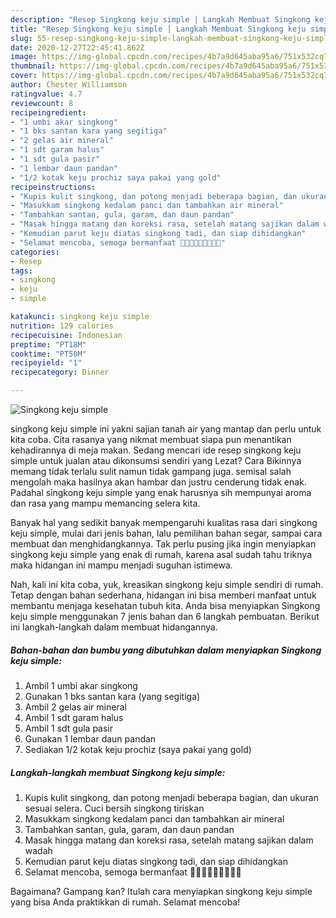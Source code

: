 ```yaml
---
description: "Resep Singkong keju simple | Langkah Membuat Singkong keju simple Yang Sedap"
title: "Resep Singkong keju simple | Langkah Membuat Singkong keju simple Yang Sedap"
slug: 55-resep-singkong-keju-simple-langkah-membuat-singkong-keju-simple-yang-sedap
date: 2020-12-27T22:45:41.862Z
image: https://img-global.cpcdn.com/recipes/4b7a9d645aba95a6/751x532cq70/singkong-keju-simple-foto-resep-utama.jpg
thumbnail: https://img-global.cpcdn.com/recipes/4b7a9d645aba95a6/751x532cq70/singkong-keju-simple-foto-resep-utama.jpg
cover: https://img-global.cpcdn.com/recipes/4b7a9d645aba95a6/751x532cq70/singkong-keju-simple-foto-resep-utama.jpg
author: Chester Williamson
ratingvalue: 4.7
reviewcount: 8
recipeingredient:
- "1 umbi akar singkong"
- "1 bks santan kara yang segitiga"
- "2 gelas air mineral"
- "1 sdt garam halus"
- "1 sdt gula pasir"
- "1 lembar daun pandan"
- "1/2 kotak keju prochiz saya pakai yang gold"
recipeinstructions:
- "Kupis kulit singkong, dan potong menjadi beberapa bagian, dan ukuran sesuai selera. Cuci bersih singkong tiriskan"
- "Masukkam singkong kedalam panci dan tambahkan air mineral"
- "Tambahkan santan, gula, garam, dan daun pandan"
- "Masak hingga matang dan koreksi rasa, setelah matang sajikan dalam wadah"
- "Kemudian parut keju diatas singkong tadi, dan siap dihidangkan"
- "Selamat mencoba, semoga bermanfaat 👩🏻‍🍳👩🏻‍🍳👩🏻‍🍳"
categories:
- Resep
tags:
- singkong
- keju
- simple

katakunci: singkong keju simple 
nutrition: 129 calories
recipecuisine: Indonesian
preptime: "PT18M"
cooktime: "PT50M"
recipeyield: "1"
recipecategory: Dinner

---
```



![Singkong keju simple](https://img-global.cpcdn.com/recipes/4b7a9d645aba95a6/751x532cq70/singkong-keju-simple-foto-resep-utama.jpg)


singkong keju simple ini yakni sajian tanah air yang mantap dan perlu untuk kita coba. Cita rasanya yang nikmat membuat siapa pun menantikan kehadirannya di meja makan.
Sedang mencari ide resep singkong keju simple untuk jualan atau dikonsumsi sendiri yang Lezat? Cara Bikinnya memang tidak terlalu sulit namun tidak gampang juga. semisal salah mengolah maka hasilnya akan hambar dan justru cenderung tidak enak. Padahal singkong keju simple yang enak harusnya sih mempunyai aroma dan rasa yang mampu memancing selera kita.

Banyak hal yang sedikit banyak mempengaruhi kualitas rasa dari singkong keju simple, mulai dari jenis bahan, lalu pemilihan bahan segar, sampai cara membuat dan menghidangkannya. Tak perlu pusing jika ingin menyiapkan singkong keju simple yang enak di rumah, karena asal sudah tahu triknya maka hidangan ini mampu menjadi suguhan istimewa.




Nah, kali ini kita coba, yuk, kreasikan singkong keju simple sendiri di rumah. Tetap dengan bahan sederhana, hidangan ini bisa memberi manfaat untuk membantu menjaga kesehatan tubuh kita. Anda bisa menyiapkan Singkong keju simple menggunakan 7 jenis bahan dan 6 langkah pembuatan. Berikut ini langkah-langkah dalam membuat hidangannya.

<!--inarticleads1-->

##### Bahan-bahan dan bumbu yang dibutuhkan dalam menyiapkan Singkong keju simple:

1. Ambil 1 umbi akar singkong
1. Gunakan 1 bks santan kara (yang segitiga)
1. Ambil 2 gelas air mineral
1. Ambil 1 sdt garam halus
1. Ambil 1 sdt gula pasir
1. Gunakan 1 lembar daun pandan
1. Sediakan 1/2 kotak keju prochiz (saya pakai yang gold)




<!--inarticleads2-->

##### Langkah-langkah membuat Singkong keju simple:

1. Kupis kulit singkong, dan potong menjadi beberapa bagian, dan ukuran sesuai selera. Cuci bersih singkong tiriskan
1. Masukkam singkong kedalam panci dan tambahkan air mineral
1. Tambahkan santan, gula, garam, dan daun pandan
1. Masak hingga matang dan koreksi rasa, setelah matang sajikan dalam wadah
1. Kemudian parut keju diatas singkong tadi, dan siap dihidangkan
1. Selamat mencoba, semoga bermanfaat 👩🏻‍🍳👩🏻‍🍳👩🏻‍🍳




Bagaimana? Gampang kan? Itulah cara menyiapkan singkong keju simple yang bisa Anda praktikkan di rumah. Selamat mencoba!
